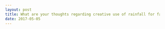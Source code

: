 ```yaml
---
layout: post
title: What are your thoughts regarding creative use of rainfall for farming?
date: 2017-05-05
---
```


